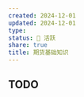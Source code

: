 ```yaml
---
created: 2024-12-01
updated: 2024-12-01
type: 
status: 🌱 活跃
share: true
title: 期货基础知识
---
```

  
## TODO